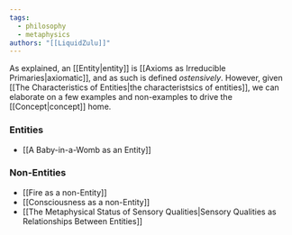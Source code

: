 ```yaml
---
tags:
  - philosophy
  - metaphysics
authors: "[[LiquidZulu]]"
---
```

As explained, an [[Entity|entity]] is [[Axioms as Irreducible Primaries|axiomatic]], and as such is defined *ostensively*. However, given [[The Characteristics of Entities|the characteristsics of entities]], we can elaborate on a few examples and non-examples to drive the [[Concept|concept]] home.

### Entities
+ [[A Baby-in-a-Womb as an Entity]]
### Non-Entities
+ [[Fire as a non-Entity]]
+ [[Consciousness as a non-Entity]]
+ [[The Metaphysical Status of Sensory Qualities|Sensory Qualities as Relationships Between Entities]] 